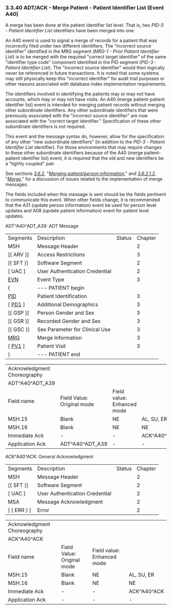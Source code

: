 ### 3.3.40 ADT/ACK - Merge Patient - Patient Identifier List (Event A40)

A merge has been done at the patient identifier list level. That is, two _PID-3 - Patient Identifier List_ identifiers have been merged into one.

An A40 event is used to signal a merge of records for a patient that was incorrectly filed under two different identifiers. The "incorrect source identifier" identified in the MRG segment (_MRG-1 - Prior Patient Identifier List_) is to be merged with the required "correct target identifier" of the same "identifier type code" component identified in the PID segment (_PID-3 - Patient Identifier List_). The "incorrect source identifier" would then logically never be referenced in future transactions. It is noted that some systems may still physically keep this "incorrect identifier" for audit trail purposes or other reasons associated with database index implementation requirements.

The identifiers involved in identifying the patients may or may not have accounts, which may or may not have visits. An A40 (merge patient-patient identifier list) event is intended for merging patient records without merging other subordinate identifiers. Any other subordinate identifiers that were previously associated with the "incorrect source identifier" are now associated with the "correct target identifier." Specification of these other subordinate identifiers is not required.

This event and the message syntax do, however, allow for the specification of any other "new subordinate identifiers" (in addition to the _PID-3 - Patient Identifier List_ identifier). For those environments that may require changes to these other subordinate identifiers because of the A40 (merge patient-patient identifier list) event, it is required that the old and new identifiers be a "tightly coupled" pair.

See sections [_3.6.2_](#merging-patientperson-information), "[_Merging patient/person information_](#merging-patientperson-information)," and [_3.6.2.1.2_](#merge), "[_Merge_](#merge)," for a discussion of issues related to the implementation of merge messages.

The fields included when this message is sent should be the fields pertinent to communicate this event. When other fields change, it is recommended that the A31 (update person information) event be used for person level updates and A08 (update patient information) event for patient level updates.

ADT^A40^ADT_A39: ADT Message

|     |     |     |     |
| --- | --- | --- | --- |
| Segments | Description | Status | Chapter |
| MSH | Message Header |  | 2 |
| [\{ ARV }] | Access Restrictions |  | 3 |
| [\{ SFT }] | Software Segment |  | 2 |
| [ UAC ] | User Authentication Credential |  | 2 |
| [EVN](#EVN) | Event Type |  | 3 |
| \{ | --- PATIENT begin |  |  |
| [PID](#_Hlt479197644) | Patient Identification |  | 3 |
| [ [PD1](#_Hlt479197572) ] | Additional Demographics |  | 3 |
| [\{ GSP }] | Person Gender and Sex |  | 3 |
| [\{ GSR }] | Recorded Gender and Sex |  | 3 |
| [\{ GSC }] | Sex Parameter for Clinical Use |  | 3 |
| [MRG](#MRG) | Merge Information |  | 3 |
| [ [PV1](#_Hlt476040270) ] | Patient Visit |  | 3 |
| } | --- PATIENT end |  |  |

|     |     |     |     |     |     |
| --- | --- | --- | --- | --- | --- |
| Acknowledgment Choreography |  |  |  |  |  |
| ADT^A40^ADT_A39 |  |  |  |  |  |
| Field name | Field Value: Original mode | Field value: Enhanced mode |  |  |  |
| MSH.15 | Blank | NE | AL, SU, ER | NE | AL, SU, ER |
| MSH.16 | Blank | NE | NE | AL, SU, ER | AL, SU, ER |
| Immediate Ack | - | - | ACK^A40^ACK | - | ACK^A40^ACK |
| Application Ack | ADT^A40^ADT_A39 | - | - | ACK^A40^ACK | ACK^A40^ACK |

ACK^A40^ACK: General Acknowledgment

|     |     |     |     |
| --- | --- | --- | --- |
| Segments | Description | Status | Chapter |
| MSH | Message Header |  | 2 |
| [\{ SFT }] | Software Segment |  | 2 |
| [ UAC ] | User Authentication Credential |  | 2 |
| MSA | Message Acknowledgment |  | 2 |
| [ \{ ERR } ] | Error |  | 2 |

|     |     |     |     |
| --- | --- | --- | --- |
| Acknowledgment Choreography |  |  |  |
| ACK^A40^ACK |  |  |  |
| Field name | Field Value: Original mode | Field value: Enhanced mode |  |
| MSH.15 | Blank | NE | AL, SU, ER |
| MSH.16 | Blank | NE | NE |
| Immediate Ack | - | - | ACK^A40^ACK |
| Application Ack | - | - | - |
